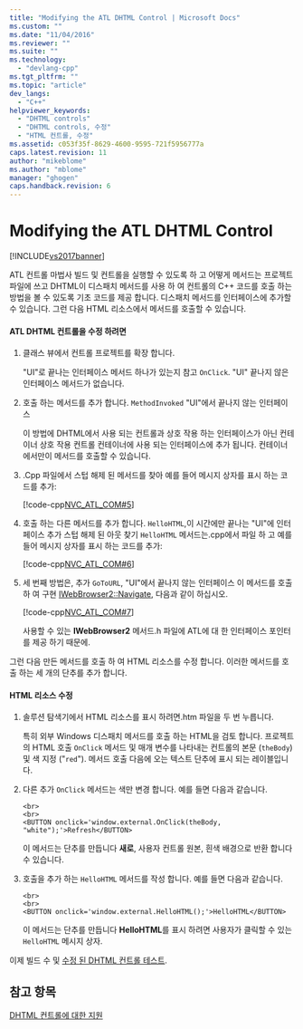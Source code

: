 ```yaml
---
title: "Modifying the ATL DHTML Control | Microsoft Docs"
ms.custom: ""
ms.date: "11/04/2016"
ms.reviewer: ""
ms.suite: ""
ms.technology: 
  - "devlang-cpp"
ms.tgt_pltfrm: ""
ms.topic: "article"
dev_langs: 
  - "C++"
helpviewer_keywords: 
  - "DHTML controls"
  - "DHTML controls, 수정"
  - "HTML 컨트롤, 수정"
ms.assetid: c053f35f-8629-4600-9595-721f5956777a
caps.latest.revision: 11
author: "mikeblome"
ms.author: "mblome"
manager: "ghogen"
caps.handback.revision: 6
---
```

# Modifying the ATL DHTML Control
[!INCLUDE[vs2017banner](../assembler/inline/includes/vs2017banner.md)]

ATL 컨트롤 마법사 빌드 및 컨트롤을 실행할 수 있도록 하 고 어떻게 메서드는 프로젝트 파일에 쓰고 DHTML이 디스패치 메서드를 사용 하 여 컨트롤의 C\+\+ 코드를 호출 하는 방법을 볼 수 있도록 기초 코드를 제공 합니다.  디스패치 메서드를 인터페이스에 추가할 수 있습니다.  그런 다음 HTML 리소스에서 메서드를 호출할 수 있습니다.  
  
#### ATL DHTML 컨트롤을 수정 하려면  
  
1.  클래스 뷰에서 컨트롤 프로젝트를 확장 합니다.  
  
     "UI"로 끝나는 인터페이스 메서드 하나가 있는지 참고 `OnClick`.  "UI" 끝나지 않은 인터페이스 메서드가 없습니다.  
  
2.  호출 하는 메서드를 추가 합니다. `MethodInvoked` "UI"에서 끝나지 않는 인터페이스  
  
     이 방법에 DHTML에서 사용 되는 컨트롤과 상호 작용 하는 인터페이스가 아닌 컨테이너 상호 작용 컨트롤 컨테이너에 사용 되는 인터페이스에 추가 됩니다.  컨테이너 에서만이 메서드를 호출할 수 있습니다.  
  
3.  .Cpp 파일에서 스텁 해제 된 메서드를 찾아 예를 들어 메시지 상자를 표시 하는 코드를 추가:  
  
     [!code-cpp[NVC_ATL_COM#5](../atl/codesnippet/CPP/modifying-the-atl-dhtml-control_1.cpp)]  
  
4.  호출 하는 다른 메서드를 추가 합니다. `HelloHTML`,이 시간에만 끝나는 "UI"에 인터페이스 추가 스텁 해제 된 아웃 찾기 `HelloHTML` 메서드는.cpp에서 파일 하 고 예를 들어 메시지 상자를 표시 하는 코드를 추가:  
  
     [!code-cpp[NVC_ATL_COM#6](../atl/codesnippet/CPP/modifying-the-atl-dhtml-control_2.cpp)]  
  
5.  세 번째 방법은, 추가 `GoToURL`, "UI"에서 끝나지 않는 인터페이스 이 메서드를 호출 하 여 구현  [IWebBrowser2::Navigate](https://msdn.microsoft.com/en-us/library/aa752133.aspx), 다음과 같이 하십시오.  
  
     [!code-cpp[NVC_ATL_COM#7](../atl/codesnippet/CPP/modifying-the-atl-dhtml-control_3.cpp)]  
  
     사용할 수 있는  **IWebBrowser2** 메서드.h 파일에 ATL에 대 한 인터페이스 포인터를 제공 하기 때문에.  
  
 그런 다음 만든 메서드를 호출 하 여 HTML 리소스를 수정 합니다.  이러한 메서드를 호출 하는 세 개의 단추를 추가 합니다.  
  
#### HTML 리소스 수정  
  
1.  솔루션 탐색기에서 HTML 리소스를 표시 하려면.htm 파일을 두 번 누릅니다.  
  
     특히 외부 Windows 디스패치 메서드를 호출 하는 HTML을 검토 합니다.  프로젝트의 HTML 호출 `OnClick` 메서드 및 매개 변수를 나타내는 컨트롤의 본문 \(`theBody`\) 및 색 지정 \("`red`"\).  메서드 호출 다음에 오는 텍스트 단추에 표시 되는 레이블입니다.  
  
2.  다른 추가 `OnClick` 메서드는 색만 변경 합니다.  예를 들면 다음과 같습니다.  
  
    ```  
    <br>  
    <br>  
    <BUTTON onclick='window.external.OnClick(theBody, "white");'>Refresh</BUTTON>  
    ```  
  
     이 메서드는 단추를 만듭니다  **새로**, 사용자 컨트롤 원본, 흰색 배경으로 반환 합니다 수 있습니다.  
  
3.  호출을 추가 하는 `HelloHTML` 메서드를 작성 합니다.  예를 들면 다음과 같습니다.  
  
    ```  
    <br>  
    <br>  
    <BUTTON onclick='window.external.HelloHTML();'>HelloHTML</BUTTON>  
    ```  
  
     이 메서드는 단추를 만듭니다  **HelloHTML**를 표시 하려면 사용자가 클릭할 수 있는 `HelloHTML` 메시지 상자.  
  
 이제 빌드 수 및  [수정 된 DHTML 컨트롤 테스트](../atl/testing-the-modified-atl-dhtml-control.md).  
  
## 참고 항목  
 [DHTML 컨트롤에 대한 지원](../atl/atl-support-for-dhtml-controls.md)